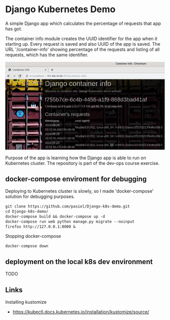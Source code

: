 # Django Kubernetes Demo

A simple Django app which calculates the percentage of requests that app has got.

The container info module creates the UUID identifier for the app when it starting up. Every request is saved and also UUID of the app is saved. The URL '/container-info' showing percentage of the requests and listing of all requests, which has the same identifier.

![Screenshot](./screenshot.png)

Purpose of the app is learning how the Django app is able to run on Kubernetes cluster. The repository is part of the dev-ops course exercise.

## docker-compose enviroment for debugging

Deploying to Kubernetes cluster is slowly, so I made 'docker-compose' solution for debugging purposes.

    git clone https://github.com/pasiol/Django-k8s-demo.git
    cd Django-k8s-demo/
    docker-compose build && docker-compose up -d
    docker-compose run web python manage.py migrate --noinput
    firefox http://127.0.0.1:8000 &

Stopping docker-compose

    docker-compose down

## deployment on the local k8s dev environment

TODO

## Links

Installing kustomize

- https://kubectl.docs.kubernetes.io/installation/kustomize/source/

